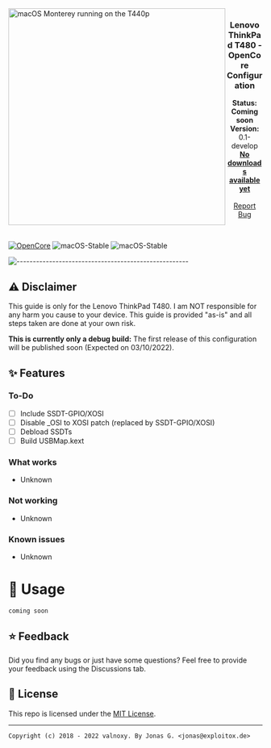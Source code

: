 <img align="left" src="https://dl.exploitox.de/t440p-oc/Hackintosh_T440p_V4.jpg" alt="macOS Monterey running on the T440p" width="430">

<h3 align="center">Lenovo ThinkPad T480 - OpenCore Configuration</h3>
<p align="center">
   <strong>Status: Coming soon</strong>
   <br />
   <strong>Version: </strong>0.1-develop
   <br />
   <a href="#"><strong>No downloads available yet</strong></a>
   <br />
   <br />
   <a href="https://github.com/valnoxy/t480-oc/issues">Report Bug</a>
  </p>
</p>

<br />

[![OpenCore](https://img.shields.io/badge/OpenCore-0.7.8-blue.svg)](https://github.com/acidanthera/OpenCorePkg)
![macOS-Stable](https://img.shields.io/badge/macOS-Monterey-red.svg)
![macOS-Stable](https://img.shields.io/badge/macOS-BigSur-red.svg)

![-----------------------------------------------------](https://dl.exploitox.de/t440p-oc/rainbow.png)

## ⚠️ Disclaimer
This guide is only for the Lenovo ThinkPad T480. I am NOT responsible for any harm you cause to your device. This guide is provided "as-is" and all steps taken are done at your own risk.

**This is currently only a debug build:** The first release of this configuration will be published soon (Expected on 03/10/2022).

## ✨ Features

### To-Do
- [ ] Include SSDT-GPIO/XOSI
- [ ] Disable _OSI to XOSI patch (replaced by SSDT-GPIO/XOSI)
- [ ] Debload SSDTs
- [ ] Build USBMap.kext

### What works
- Unknown

### Not working
- Unknown

### Known issues
- Unknown

# 📖 Usage
```coming soon```

## ⭐️ Feedback
Did you find any bugs or just have some questions? Feel free to provide your feedback using the Discussions tab.

## 📜 License

This repo is licensed under the [MIT License](https://github.com/valnoxy/t480-oc/blob/main/LICENSE).

---
```Copyright (c) 2018 - 2022 valnoxy. By Jonas G. <jonas@exploitox.de>```
